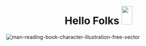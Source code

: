 

<h1 align="center">Hello Folks <img src="https://github.com/TheDudeThatCode/TheDudeThatCode/raw/master/Assets/Hi.gif" width="29px" height="50px" style="max-width: 100%;"></h1>



![man-reading-book-character-illustration-free-vector](https://user-images.githubusercontent.com/77974484/185185410-31d6bf00-c6b3-4722-bea4-3e365e945674.jpg)



